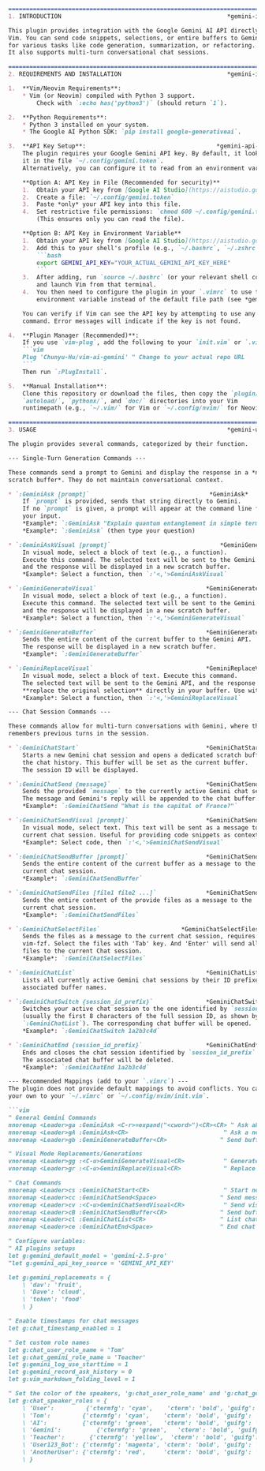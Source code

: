 ```markdown
==============================================================================
1. INTRODUCTION                                               *gemini-intro*

This plugin provides integration with the Google Gemini AI API directly within
Vim. You can send code snippets, selections, or entire buffers to Gemini
for various tasks like code generation, summarization, or refactoring.
It also supports multi-turn conversational chat sessions.

==============================================================================
2. REQUIREMENTS AND INSTALLATION                              *gemini-install*

1.  **Vim/Neovim Requirements**:
    * Vim (or Neovim) compiled with Python 3 support.
        Check with `:echo has('python3')` (should return `1`).

2.  **Python Requirements**:
    * Python 3 installed on your system.
    * The Google AI Python SDK: `pip install google-generativeai`.

3.  **API Key Setup**:                                     *gemini-api-key*
    The plugin requires your Google Gemini API key. By default, it looks for
    it in the file `~/.config/gemini.token`.
    Alternatively, you can configure it to read from an environment variable.

    **Option A: API Key in File (Recommended for security)**
    1.  Obtain your API key from [Google AI Studio](https://aistudio.google.com/).
    2.  Create a file: `~/.config/gemini.token`
    3.  Paste *only* your API key into this file.
    4.  Set restrictive file permissions: `chmod 600 ~/.config/gemini.token`
        (This ensures only you can read the file).

    **Option B: API Key in Environment Variable**
    1.  Obtain your API key from [Google AI Studio](https://aistudio.google.com/).
    2.  Add this to your shell's profile (e.g., `~/.bashrc`, `~/.zshrc`, `~/.profile`):
        ```bash
        export GEMINI_API_KEY="YOUR_ACTUAL_GEMINI_API_KEY_HERE"
        ```
    3.  After adding, run `source ~/.bashrc` (or your relevant shell config file)
        and launch Vim from that terminal.
    4.  You then need to configure the plugin in your `.vimrc` to use this
        environment variable instead of the default file path (see *gemini-config*).

    You can verify if Vim can see the API key by attempting to use any plugin
    command. Error messages will indicate if the key is not found.

4.  **Plugin Manager (Recommended)**:
    If you use `vim-plug`, add the following to your `init.vim` or `.vimrc`:
    ```vim
    Plug 'Chunyu-Hu/vim-ai-gemini' " Change to your actual repo URL
    ```
    Then run `:PlugInstall`.

5.  **Manual Installation**:
    Clone this repository or download the files, then copy the `plugin/`,
    `autoload/`, `pythonx/`, and `doc/` directories into your Vim
    runtimepath (e.g., `~/.vim/` for Vim or `~/.config/nvim/` for Neovim).

==============================================================================
3. USAGE                                                      *gemini-usage*

The plugin provides several commands, categorized by their function.

--- Single-Turn Generation Commands ---

These commands send a prompt to Gemini and display the response in a *new
scratch buffer*. They do not maintain conversational context.

* `:GeminiAsk [prompt]`                                  *GeminiAsk*
    If `prompt` is provided, sends that string directly to Gemini.
    If no `prompt` is given, a prompt will appear at the command line for
    your input.
    *Example*: `:GeminiAsk "Explain quantum entanglement in simple terms."`
    *Example*: `:GeminiAsk` (then type your question)

* `:GeminiAskVisual [prompt]`                               *GeminiGenerateVisual*
    In visual mode, select a block of text (e.g., a function).
    Execute this command. The selected text will be sent to the Gemini API,
    and the response will be displayed in a new scratch buffer.
    *Example*: Select a function, then `:'<,'>GeminiAskVisual`

* `:GeminiGenerateVisual`                               *GeminiGenerateVisual*
    In visual mode, select a block of text (e.g., a function).
    Execute this command. The selected text will be sent to the Gemini API,
    and the response will be displayed in a new scratch buffer.
    *Example*: Select a function, then `:'<,'>GeminiGenerateVisual`

* `:GeminiGenerateBuffer`                               *GeminiGenerateBuffer*
    Sends the entire content of the current buffer to the Gemini API.
    The response will be displayed in a new scratch buffer.
    *Example*: `:GeminiGenerateBuffer`

* `:GeminiReplaceVisual`                                *GeminiReplaceVisual*
    In visual mode, select a block of text. Execute this command.
    The selected text will be sent to the Gemini API, and the response will
    **replace the original selection** directly in your buffer. Use with care!
    *Example*: Select a function, then `:'<,'>GeminiReplaceVisual`

--- Chat Session Commands ---

These commands allow for multi-turn conversations with Gemini, where the AI
remembers previous turns in the session.

* `:GeminiChatStart`                                    *GeminiChatStart*
    Starts a new Gemini chat session and opens a dedicated scratch buffer for
    the chat history. This buffer will be set as the current buffer.
    The session ID will be displayed.

* `:GeminiChatSend {message}`                           *GeminiChatSend*
    Sends the provided `message` to the currently active Gemini chat session.
    The message and Gemini's reply will be appended to the chat buffer.
    *Example*: `:GeminiChatSend "What is the capital of France?"`

* `:GeminiChatSendVisual [prompt]`                      *GeminiChatSendVisual*
    In visual mode, select text. This text will be sent as a message to the
    current chat session. Useful for providing code snippets as context.
    *Example*: Select code, then `:'<,'>GeminiChatSendVisual`

* `:GeminiChatSendBuffer [prompt]`                      *GeminiChatSendBuffer*
    Sends the entire content of the current buffer as a message to the
    current chat session.
    *Example*: `:GeminiChatSendBuffer`

* `:GeminiChatSendFiles [file1 file2 ...]`              *GeminiChatSendFiles*
    Sends the entire content of the provide files as a message to the
    current chat session.
    *Example*: `:GeminiChatSendFiles`

* `:GeminiChatSelectFiles`                       *GeminiChatSelectFiles*
    Sends the files as a message to the current chat session, requires
    vim-fzf. Select the files with 'Tab' key. And 'Enter' will send all
    files to the current Chat session.
    *Example*: `:GeminiChatSelectFiles`

* `:GeminiChatList`                                     *GeminiChatList*
    Lists all currently active Gemini chat sessions by their ID prefixes and
    associated buffer names.

* `:GeminiChatSwitch {session_id_prefix}`               *GeminiChatSwitch*
    Switches your active chat session to the one identified by `session_id_prefix`
    (usually the first 8 characters of the full session ID, as shown by
    `:GeminiChatList`). The corresponding chat buffer will be opened.
    *Example*: `:GeminiChatSwitch 1a2b3c4d`

* `:GeminiChatEnd {session_id_prefix}`                  *GeminiChatEnd*
    Ends and closes the chat session identified by `session_id_prefix`.
    The associated chat buffer will be deleted.
    *Example*: `:GeminiChatEnd 1a2b3c4d`

--- Recommended Mappings (add to your `.vimrc`) ---
The plugin does not provide default mappings to avoid conflicts. You can add
your own to your `~/.vimrc` or `~/.config/nvim/init.vim`.

```vim
" General Gemini Commands
nnoremap <Leader>ga :GeminiAsk <C-r>=expand("<cword>")<CR><CR> " Ask about word under cursor
nnoremap <Leader>gA :GeminiAsk<CR>                           " Ask a new question via prompt
nnoremap <Leader>gb :GeminiGenerateBuffer<CR>               " Send buffer to Gemini

" Visual Mode Replacements/Generations
vnoremap <Leader>gg :<C-u>GeminiGenerateVisual<CR>           " Generate (new buffer)
vnoremap <Leader>gr :<C-u>GeminiReplaceVisual<CR>            " Replace in-place

" Chat Commands
nnoremap <Leader>cs :GeminiChatStart<CR>                     " Start new chat
nnoremap <Leader>cc :GeminiChatSend<Space>                  " Send message (prompt for input)
vnoremap <Leader>cv :<C-u>GeminiChatSendVisual<CR>           " Send visual selection to chat
nnoremap <Leader>cB :GeminiChatSendBuffer<CR>               " Send buffer to chat
nnoremap <Leader>cl :GeminiChatList<CR>                     " List chats
nnoremap <Leader>ce :GeminiChatEnd<Space>                   " End chat (prompt for ID)

" Configure variables:
" AI plugins setups
let g:gemini_default_model = 'gemini-2.5-pro'
"let g:gemini_api_key_source = 'GEMINI_API_KEY'

let g:gemini_replacements = {
    \ 'dav': 'fruit',
    \ 'Dave': 'cloud',
    \ 'token': 'food'
    \ }

" Enable timestamps for chat messages
let g:chat_timestamp_enabled = 1

" Set custom role names
let g:chat_user_role_name = 'Tom'
let g:chat_gemini_role_name = 'Teacher'
let g:gemini_log_use_starttime = 1
let g:gemini_record_ask_history = 0
let g:vim_markdown_folding_level = 1

" Set the color of the speakers, 'g:chat_user_role_name' and 'g:chat_gemini_role_name'
let g:chat_speaker_roles = {
    \ 'User':         {'ctermfg': 'cyan',    'cterm': 'bold', 'guifg': '#00FFFF', 'gui': 'bold'},
    \ 'Tom':         {'ctermfg': 'cyan',    'cterm': 'bold', 'guifg': '#00FFFF', 'gui': 'bold'},
    \ 'AI':          {'ctermfg': 'green',   'cterm': 'bold', 'guifg': '#0000FF', 'gui': 'bold'},
    \ 'Gemini':          {'ctermfg': 'green',   'cterm': 'bold', 'guifg': '#0000FF', 'gui': 'bold'},
    \ 'Teacher':       {'ctermfg': 'yellow',  'cterm': 'bold', 'guifg': '#FFFFFF', 'gui': 'bold'},
    \ 'User123_Bot': {'ctermfg': 'magenta', 'cterm': 'bold', 'guifg': '#FFFFFF', 'gui': 'bold'},
    \ 'AnotherUser': {'ctermfg': 'red',     'cterm': 'bold', 'guifg': '#FF0000', 'gui': 'bold'}
    \ }



